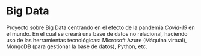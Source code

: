 # Big Data
Proyecto sobre Big Data centrando en el efecto de la pandemia *Covid-19* en el mundo. En el cual se creará una base de datos no relacional, haciendo uso de las herramientas tecnológicas: Microsoft Azure (Máquina virtual), MongoDB (para gestionar la base de datos), Python, etc.
